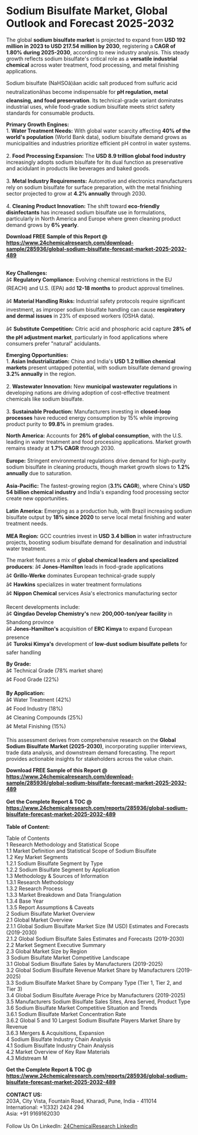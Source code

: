 <h1>Sodium Bisulfate Market, Global Outlook and Forecast 2025-2032</h1><p>The global <strong>sodium bisulfate market</strong> is projected to expand from <strong>USD 192 million in 2023 to USD 217.54 million by 2030</strong>, registering a <strong>CAGR of 1.80% during 2025-2030</strong>, according to new industry analysis. This steady growth reflects sodium bisulfate's critical role as a <strong>versatile industrial chemical</strong> across water treatment, food processing, and metal finishing applications.</p><p>Sodium bisulfate (NaHSOâ)âan acidic salt produced from sulfuric acid neutralizationâhas become indispensable for <strong>pH regulation, metal cleansing, and food preservation</strong>. Its technical-grade variant dominates industrial uses, while food-grade sodium bisulfate meets strict safety standards for consumable products.</p><p><strong>Primary Growth Engines:</strong><br>
1. <strong>Water Treatment Needs:</strong> With global water scarcity affecting <strong>40% of the world's population</strong> (World Bank data), sodium bisulfate demand grows as municipalities and industries prioritize efficient pH control in water systems.<br><br>
2. <strong>Food Processing Expansion:</strong> The <strong>USD 8.9 trillion global food industry</strong> increasingly adopts sodium bisulfate for its dual function as preservative and acidulant in products like beverages and baked goods.<br><br>
3. <strong>Metal Industry Requirements:</strong> Automotive and electronics manufacturers rely on sodium bisulfate for surface preparation, with the metal finishing sector projected to grow at <strong>4.2% annually</strong> through 2030.<br><br>
4. <strong>Cleaning Product Innovation:</strong> The shift toward <strong>eco-friendly disinfectants</strong> has increased sodium bisulfate use in formulations, particularly in North America and Europe where green cleaning product demand grows by <strong>6% yearly</strong>.</p><div><b>Download FREE Sample of this Report @ 
            <a href="https://www.24chemicalresearch.com/download-sample/285936/global-sodium-bisulfate-forecast-market-2025-2032-489">
            https://www.24chemicalresearch.com/download-sample/285936/global-sodium-bisulfate-forecast-market-2025-2032-489</a></b></div><br><p><strong>Key Challenges:</strong><br>
â¢ <strong>Regulatory Compliance:</strong> Evolving chemical restrictions in the EU (REACH) and U.S. (EPA) add <strong>12-18 months</strong> to product approval timelines.<br><br>
â¢ <strong>Material Handling Risks:</strong> Industrial safety protocols require significant investment, as improper sodium bisulfate handling can cause <strong>respiratory and dermal issues</strong> in 23% of exposed workers (OSHA data).<br><br>
â¢ <strong>Substitute Competition:</strong> Citric acid and phosphoric acid capture <strong>28% of the pH adjustment market</strong>, particularly in food applications where consumers prefer "natural" acidulants.</p><p><strong>Emerging Opportunities:</strong><br>
1. <strong>Asian Industrialization:</strong> China and India's <strong>USD 1.2 trillion chemical markets</strong> present untapped potential, with sodium bisulfate demand growing <strong>3.2% annually</strong> in the region.<br><br>
2. <strong>Wastewater Innovation:</strong> New <strong>municipal wastewater regulations</strong> in developing nations are driving adoption of cost-effective treatment chemicals like sodium bisulfate.<br><br>
3. <strong>Sustainable Production:</strong> Manufacturers investing in <strong>closed-loop processes</strong> have reduced energy consumption by 15% while improving product purity to <strong>99.8%</strong> in premium grades.</p><p><strong>North America:</strong> Accounts for <strong>26% of global consumption</strong>, with the U.S. leading in water treatment and food processing applications. Market growth remains steady at <strong>1.7% CAGR</strong> through 2030.<br><br>
<strong>Europe:</strong> Stringent environmental regulations drive demand for high-purity sodium bisulfate in cleaning products, though market growth slows to <strong>1.2% annually</strong> due to saturation.<br><br>
<strong>Asia-Pacific:</strong> The fastest-growing region (<strong>3.1% CAGR</strong>), where China's <strong>USD 54 billion chemical industry</strong> and India's expanding food processing sector create new opportunities.<br><br>
<strong>Latin America:</strong> Emerging as a production hub, with Brazil increasing sodium bisulfate output by <strong>18% since 2020</strong> to serve local metal finishing and water treatment needs.<br><br>
<strong>MEA Region:</strong> GCC countries invest in <strong>USD 3.4 billion</strong> in water infrastructure projects, boosting sodium bisulfate demand for desalination and industrial water treatment.</p><p>The market features a mix of <strong>global chemical leaders and specialized producers</strong>:
â¢ <strong>Jones-Hamilton</strong> leads in food-grade applications<br>
â¢ <strong>Grillo-Werke</strong> dominates European technical-grade supply<br>
â¢ <strong>Hawkins</strong> specializes in water treatment formulations<br>
â¢ <strong>Nippon Chemical</strong> services Asia's electronics manufacturing sector</p><p>Recent developments include:<br>
â¢ <strong>Qingdao Develop Chemistry's</strong> new <strong>200,000-ton/year facility</strong> in Shandong province<br>
â¢ <strong>Jones-Hamilton's</strong> acquisition of <strong>ERC Kimya</strong> to expand European presence<br>
â¢ <strong>Turoksi Kimya's</strong> development of <strong>low-dust sodium bisulfate pellets</strong> for safer handling</p><p><strong>By Grade:</strong><br>
â¢ Technical Grade (78% market share)<br>
â¢ Food Grade (22%)</p><p><strong>By Application:</strong><br>
â¢ Water Treatment (42%)<br>
â¢ Food Industry (18%)<br>
â¢ Cleaning Compounds (25%)<br>
â¢ Metal Finishing (15%)</p><p>This assessment derives from comprehensive research on the <strong>Global Sodium Bisulfate Market (2025-2030)</strong>, incorporating supplier interviews, trade data analysis, and downstream demand forecasting. The report provides actionable insights for stakeholders across the value chain.</p><div><b>Download FREE Sample of this Report @ 
            <a href="https://www.24chemicalresearch.com/download-sample/285936/global-sodium-bisulfate-forecast-market-2025-2032-489">
            https://www.24chemicalresearch.com/download-sample/285936/global-sodium-bisulfate-forecast-market-2025-2032-489</a></b></div><br><div><b>Get the Complete Report & TOC @ 
            <a href="https://www.24chemicalresearch.com/reports/285936/global-sodium-bisulfate-forecast-market-2025-2032-489">
            https://www.24chemicalresearch.com/reports/285936/global-sodium-bisulfate-forecast-market-2025-2032-489</a></b></div><br>
            <b>Table of Content:</b><p>Table of Contents<br />
1 Research Methodology and Statistical Scope<br />
1.1 Market Definition and Statistical Scope of Sodium Bisulfate<br />
1.2 Key Market Segments<br />
1.2.1 Sodium Bisulfate Segment by Type<br />
1.2.2 Sodium Bisulfate Segment by Application<br />
1.3 Methodology & Sources of Information<br />
1.3.1 Research Methodology<br />
1.3.2 Research Process<br />
1.3.3 Market Breakdown and Data Triangulation<br />
1.3.4 Base Year<br />
1.3.5 Report Assumptions & Caveats<br />
2 Sodium Bisulfate Market Overview<br />
2.1 Global Market Overview<br />
2.1.1 Global Sodium Bisulfate Market Size (M USD) Estimates and Forecasts (2019-2030)<br />
2.1.2 Global Sodium Bisulfate Sales Estimates and Forecasts (2019-2030)<br />
2.2 Market Segment Executive Summary<br />
2.3 Global Market Size by Region<br />
3 Sodium Bisulfate Market Competitive Landscape<br />
3.1 Global Sodium Bisulfate Sales by Manufacturers (2019-2025)<br />
3.2 Global Sodium Bisulfate Revenue Market Share by Manufacturers (2019-2025)<br />
3.3 Sodium Bisulfate Market Share by Company Type (Tier 1, Tier 2, and Tier 3)<br />
3.4 Global Sodium Bisulfate Average Price by Manufacturers (2019-2025)<br />
3.5 Manufacturers Sodium Bisulfate Sales Sites, Area Served, Product Type<br />
3.6 Sodium Bisulfate Market Competitive Situation and Trends<br />
3.6.1 Sodium Bisulfate Market Concentration Rate<br />
3.6.2 Global 5 and 10 Largest Sodium Bisulfate Players Market Share by Revenue<br />
3.6.3 Mergers & Acquisitions, Expansion<br />
4 Sodium Bisulfate Industry Chain Analysis<br />
4.1 Sodium Bisulfate Industry Chain Analysis<br />
4.2 Market Overview of Key Raw Materials<br />
4.3 Midstream M</p><div><b>Get the Complete Report & TOC @ 
            <a href="https://www.24chemicalresearch.com/reports/285936/global-sodium-bisulfate-forecast-market-2025-2032-489">
            https://www.24chemicalresearch.com/reports/285936/global-sodium-bisulfate-forecast-market-2025-2032-489</a></b></div><br><b>CONTACT US:</b><br>
            203A, City Vista, Fountain Road, Kharadi, Pune, India - 411014<br>
            International: +1(332) 2424 294<br>
            Asia: +91 9169162030 <br><br>
            Follow Us On LinkedIn: <a href="https://www.linkedin.com/company/24chemicalresearch/">24ChemicalResearch LinkedIn</a>